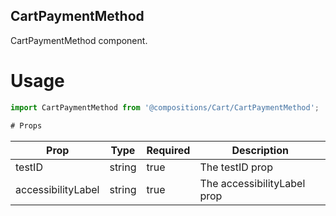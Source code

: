 ## CartPaymentMethod
CartPaymentMethod component.

# Usage
```js
import CartPaymentMethod from '@compositions/Cart/CartPaymentMethod';

# Props
```
Prop                      | Type                  | Required                | Description
--------------------------|-----------------------|-------------------------|--------------------------
testID                    | string                | true                    | The testID prop
accessibilityLabel        | string                | true                    | The accessibilityLabel prop
